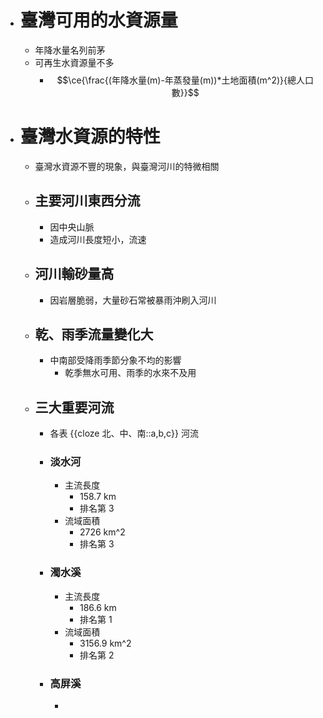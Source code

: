 - # 臺灣可用的水資源量
	- 年降水量名列前茅
	- 可再生水資源量不多
		- $$\ce{\frac{(年降水量(m)-年蒸發量(m))*土地面積(m^2)}{總人口數}}$$
- # 臺灣水資源的特性
	- 臺灣水資源不豐的現象，與臺灣河川的特微相關
	- ## 主要河川東西分流
		- 因中央山脈
		- 造成河川長度短小，流速
	- ## 河川輸砂量高
		- 因岩層脆弱，大量砂石常被暴雨沖刷入河川
	- ## 乾、雨季流量變化大
		- 中南部受降雨季節分象不均的影響
			- 乾季無水可用、雨季的水來不及用
	- ## 三大重要河流
		- 各表 {{cloze 北、中、南::a,b,c}} 河流
		- ### 淡水河
			- 主流長度
				- 158.7 km
				- 排名第 3
			- 流域面積
				- 2726 km^2
				- 排名第 3
		- ### 濁水溪
			- 主流長度
				- 186.6 km
				- 排名第 1
			- 流域面積
				- 3156.9 km^2
				- 排名第 2
		- ### 高屏溪
			-